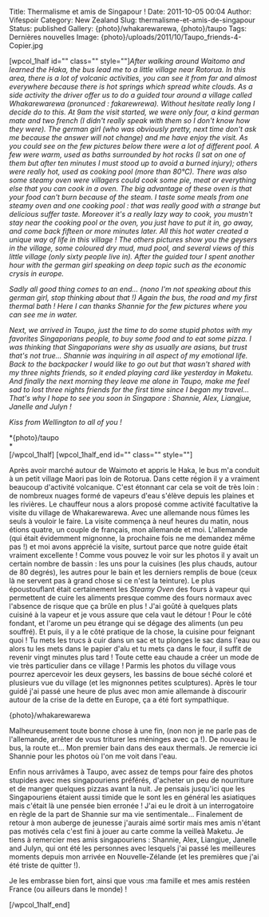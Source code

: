 Title: Thermalisme et amis de Singapour !
Date: 2011-10-05 00:04
Author: Vifespoir
Category: New Zealand
Slug: thermalisme-et-amis-de-singapour
Status: published
Gallery: {photo}/whakarewarewa, {photo}/taupo
Tags: Dernières nouvelles
Image: {photo}/uploads/2011/10/Taupo_friends-4-Copier.jpg

\[wpcol\_1half id="" class="" style=""\]*After walking around Waitomo
and learned the Haka, the bus lead me to a little village near Rotorua.
In this area, there is a lot of volcanic activities, you can see it from
far and almost everywhere because there is hot springs which spread
white clouds. As a side activity the driver offer us to do a guided tour
around a village called Whakarewarewa (pronunced : fakarewrewa). Without
hesitate really long I decide do to this. At 9am the visit started, we
were only four, a kind german mate and two french (I didn't really speak
with them so I don't know how they were). The german girl (who was
obviously pretty, next time don't ask me because the answer will not
change) and me have enjoy the visit. As you could see on the few
pictures below there were a lot of different pool. A few were warm, used
as baths surrounded by hot rocks (I sat on one of them but after ten
minutes I must stood up to avoid a burned injury); others were really
hot, used as cooking pool (more than 80°C). There was also some steamy
oven were villagers could cook some pie, meat or everything else that
you can cook in a oven. The big advantage of these oven is that your
food can't burn because of the steam. I taste some meals from one steamy
oven and one cooking pool : that was really good with a strange but
delicious suffer taste. Moreover it's a really lazy way to cook, you
mustn't stay near the cooking pool or the oven, you just have to put it
in, go away, and come back fifteen or more minutes later. All this hot
water created a unique way of life in this village ! The others pictures
show you the geysers in the village, some coloured dry mud, mud pool,
and several views of this little village (only sixty people live in).
After the guided tour I spent another hour with the german girl speaking
on deep topic such as the economic crysis in europe.*

*Sadly all good thing comes to an end... (nono I'm not speaking about
this german girl, stop thinking about that !) Again the bus, the road
and my first thermal bath ! Here I can thanks Shannie for the few
pictures where you can see me in water.*

*Next, we arrived in Taupo, just the time to do some stupid photos with
my favorites Singaporians people, to buy some food and to eat some
pizza. I was thinking that Singaporians were shy as usually are asians,
but trust that's not true... Shannie was inquiring in all aspect of my
emotional life. Back to the backpacker I would like to go out but that
wasn't shared with my three nights friends, so it ended playing card
like yesterday in Maketu. And finally the next morning they leave me
alone in Taupo, make me feel sad to lost three nights friends for the
first time since I began my travel... That's why I hope to see you soon
in Singapore : Shannie, Alex, Liangjue, Janelle and Julyn !*

*Kiss from Wellington to all of you !*

*{photo}/taupo<span></span>  
*  
\[/wpcol\_1half\] \[wpcol\_1half\_end id="" class="" style=""\]

Après avoir marché autour de Waimoto et appris le Haka, le bus m'a
conduit à un petit village Maori pas loin de Rotorua. Dans cette région
il y a vraiment beaucoup d'activité volcanique. C'est étonnant car cela
se voit de très loin : de nombreux nuages formé de vapeurs d'eau s'élève
depuis les plaines et les rivières. Le chauffeur nous a alors proposé
comme activité facultative la visite du village de Whakarewarewa. Avec
une allemande nous fûmes les seuls à vouloir le faire. La visite
commença à neuf heures du matin, nous étions quatre, un couple de
français, mon allemande et moi. L'allemande (qui était évidemment
mignonne, la prochaine fois ne me demandez même pas !) et moi avons
apprécié la visite, surtout parce que notre guide était vraiment
excellente ! Comme vous pouvez le voir sur les photos il y avait un
certain nombre de bassin : les uns pour la cuisines (les plus chauds,
autour de 80 degrés), les autres pour le bain et les derniers remplis de
boue (ceux là ne servent pas à grand chose si ce n'est la teinture). Le
plus époustouflant était certainement les *Steamy Oven* des fours à
vapeur qui permettent de cuire les aliments presque comme des fours
normaux avec l'absence de risque que ça brûle en plus ! J'ai goûté à
quelques plats cuisiné à la vapeur et je vous assure que cela vaut le
détour ! Pour le côté fondant, et l'arome un peu étrange qui se dégage
des aliments (un peu souffré). Et puis, il y a le côté pratique de la
chose, la cuisine pour feignant quoi ! Tu mets les trucs à cuir dans un
sac et tu plonges le sac dans l'eau ou alors tu les mets dans le papier
d'alu et tu mets ça dans le four, il suffit de revenir vingt minutes
plus tard ! Toute cette eau chaude a créer un mode de vie très
particulier dans ce village ! Parmis les photos du village vous pourrez
apercevoir les deux geysers, les bassins de boue séché coloré et
plusieurs vue du village (et les mignonnes petites sculptures). Après le
tour guidé j'ai passé une heure de plus avec mon amie allemande à
discourir autour de la crise de la dette en Europe, ça a été fort
sympathique.

{photo}/whakarewarewa<span></span>

Malheureusement toute bonne chose à une fin, (non non je ne parle pas de
l'allemande, arrêter de vous triturer les méninges avec ça !). De
nouveau le bus, la route et... Mon premier bain dans des eaux thermals.
Je remercie ici Shannie pour les photos où l'on me voit dans l'eau.

Enfin nous arrivâmes à Taupo, avec assez de temps pour faire des photos
stupides avec mes singapouriens préférés, d'acheter un peu de nourriture
et de manger quelques pizzas avant la nuit. Je pensais jusqu'ici que les
Singapouriens étaient aussi timide que le sont les en général les
asiatiques mais c'était là une pensée bien erronée ! J'ai eu le droit à
un interrogatoire en règle de la part de Shannie sur ma vie
sentimentale... Finalement de retour à mon auberge de jeunesse j'aurais
aimé sortir mais mes amis n'étant pas motivés cela c'est fini à jouer au
carte comme la veilleà Maketu. Je tiens à remercier mes amis
singapouriens : Shannie, Alex, Liangjue, Janelle and Julyn, qui ont été
les personnes avec lesquels j'ai passé les meilleures moments depuis mon
arrivée en Nouvelle-Zélande (et les premières que j'ai été triste de
quitter !).

Je les embrasse bien fort, ainsi que vous :ma famille et mes amis
restéen France (ou ailleurs dans le monde) !

\[/wpcol\_1half\_end\]
